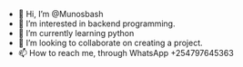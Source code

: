 - 👋 Hi, I’m @Munosbash
- 👀 I’m interested in backend programming.
- 🌱 I’m currently learning python
- 💞️ I’m looking to collaborate on creating a project.
- 📫 How to reach me, through WhatsApp +254797645363

<!---
Munosbash/Munosbash is a ✨ special ✨ repository because its `README.md` (this file) appears on your GitHub profile.
You can click the Preview link to take a look at your changes.
--->
